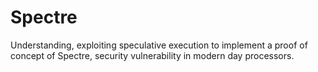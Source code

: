 # Spectre

Understanding, exploiting speculative execution to implement a proof of concept of Spectre, security vulnerability in modern day processors.

